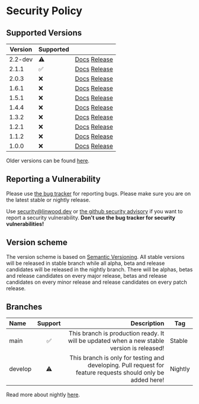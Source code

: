 # Security Policy

## Supported Versions

| Version   | Supported          |                                                                                                                                  |
| --------- | ------------------ | -------------------------------------------------------------------------------------------------------------------------------- |
| 2.2-dev | :warning:          | [Docs](https://butterfly.linwood.dev/docs/2.1/intro) [Release](https://github.com/LinwoodDev/butterfly/releases/tag/v2.2.0-beta.0) |
| 2.1.1     | :white_check_mark: | [Docs](https://butterfly.linwood.dev/docs/2.1/intro) [Release](https://github.com/LinwoodDev/butterfly/releases/tag/v2.1.1)      |
| 2.0.3     | :x:                | [Docs](https://butterfly.linwood.dev/docs/2.0/intro) [Release](https://github.com/LinwoodDev/butterfly/releases/tag/v2.0.3)      |
| 1.6.1     | :x:                | [Docs](https://butterfly.linwood.dev/docs/1.6/intro) [Release](https://github.com/LinwoodDev/butterfly/releases/tag/v1.6.1)      |
| 1.5.1     | :x:                | [Docs](https://butterfly.linwood.dev/docs/1.5/intro) [Release](https://github.com/LinwoodDev/butterfly/releases/tag/v1.5.1)      |
| 1.4.4     | :x:                | [Docs](https://butterfly.linwood.dev/docs/1.4/intro) [Release](https://github.com/LinwoodDev/butterfly/releases/tag/v1.4.4)      |
| 1.3.2     | :x:                | [Docs](https://butterfly.linwood.dev/docs/1.3/intro) [Release](https://github.com/LinwoodDev/butterfly/releases/tag/v1.3.2)      |
| 1.2.1     | :x:                | [Docs](https://butterfly.linwood.dev/docs/1.2/intro) [Release](https://github.com/LinwoodDev/butterfly/releases/tag/v1.2.1)      |
| 1.1.2     | :x:                | [Docs](https://butterfly.linwood.dev/docs/1.1/intro) [Release](https://github.com/LinwoodDev/butterfly/releases/tag/v1.1.2)      |
| 1.0.0     | :x:                | [Docs](https://butterfly.linwood.dev/docs/1.0/intro) [Release](https://github.com/LinwoodDev/butterfly/releases/tag/v1.0.0)      |

Older versions can be found [here](https://butterfly.linwood.dev/community/pre-1-0).

## Reporting a Vulnerability

Please use [the bug tracker](https://github.com/LinwoodDev/butterfly/issues) for reporting bugs. Please make sure you are on the latest stable or nightly release.

Use [security@linwood.dev](mailto:security@linwood.dev) or [the github security advisory](https://github.com/LinwoodDev/butterfly/security/advisories) if you want to report a security vulnerability.
**Don't use the bug tracker for security vulnerabilities!**

## Version scheme

The version scheme is based on [Semantic Versioning](https://semver.org/spec/v2.0.0.html). All stable versions will be released in stable branch while all alpha, beta and release candidates will be released in the nightly branch.
There will be alphas, betas and release candidates on every major release, betas and release candidates on every minor release and release candidates on every patch release.

## Branches

| Name    | Support |                                                                                                  Description | Tag     |
| :------ | :-----: | -----------------------------------------------------------------------------------------------------------: | ------- |
| main    |    ✅    |                   This branch is production ready. It will be updated when a new stable version is released! | Stable  |
| develop |    ⚠️    | This branch is only for testing and developing. Pull request for feature requests should only be added here! | Nightly |

Read more about nightly [here](https://butterfly.linwood.dev/community/nightly).
